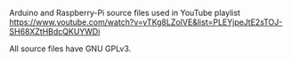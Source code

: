 Arduino and Raspberry-Pi source files used in YouTube playlist https://www.youtube.com/watch?v=yTKg8LZoIVE&list=PLEYjpeJtE2sTOJ-SH68XZtHBdcQKUYWDi

All source files have GNU GPLv3.
